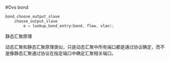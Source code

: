 #Ovs bond 

```c
bond_choose_output_slave
	choose_output_slave
		e = lookup_bond_entry(bond, flow, vlan);
```





静态汇聚原理

​		动态汇聚和静态汇聚原理类似，只是动态汇聚中所有端口都是通过协议确定，而不是像静态汇聚通过协议在指定端口中确定汇聚相关端口。